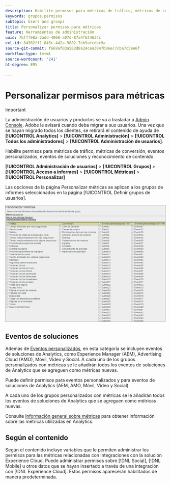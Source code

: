 ```yaml
---
description: Habilite permisos para métricas de tráfico, métricas de conversión, eventos personalizados, eventos de soluciones y reconocimiento de contenido.
keywords: grupos;permisos
subtopic: Users and groups
title: Personalizar permisos para métricas
feature: Herramientas de administración
uuid: 7bfff68a-2add-4068-a07d-87a4f624634c
exl-id: 84382ff1-845c-442a-9882-7eb9afcdec9a
source-git-commit: f669af03a502d8a24cea3047b96ec7cba7c59e6f
workflow-type: tm+mt
source-wordcount: '241'
ht-degree: 89%

---
```


# Personalizar permisos para métricas

>[!IMPORTANT]
>
>La administración de usuarios y productos se va a trasladar a [Admin Console](https://helpx.adobe.com/es/enterprise/using/admin-console.html). Adobe le avisará cuando deba migrar a sus usuarios. Una vez que se hayan migrado todos los clientes, se retirará el contenido de ayuda de **[!UICONTROL Analytics]** > **[!UICONTROL Administración]** > **[!UICONTROL Todos los administradores]** > **[!UICONTROL Administración de usuarios]**.

Habilite permisos para métricas de tráfico, métricas de conversión, eventos personalizados, eventos de soluciones y reconocimiento de contenido.

**[!UICONTROL Administración de usuarios]** > **[!UICONTROL Grupos]** > **[!UICONTROL Acceso a informes]** > **[!UICONTROL Métricas]** > **[!UICONTROL Personalizar]**

Las opciones de la página Personalizar métricas se aplican a los grupos de informes seleccionados en la página [!UICONTROL Definir grupos de usuarios].

![](assets/customize-metrics.png)

## Eventos de soluciones

Además de [Eventos personalizados](https://experienceleague.adobe.com/docs/analytics/implementation/vars/page-vars/events/event-serialization.html), en esta categoría se incluyen eventos de soluciones de Analytics, como Experience Manager (AEM), Advertising Cloud (AMO), Móvil, Vídeo y Social. A cada uno de los grupos personalizados con métricas se le añadirán todos los eventos de soluciones de Analytics que se agreguen como métricas nuevas.

Puede definir permisos para eventos personalizados y para eventos de soluciones de Analytics (AEM, AMO, Móvil, Vídeo y Social).

A cada uno de los grupos personalizados con métricas se le añadirán todos los eventos de soluciones de Analytics que se agreguen como métricas nuevas.

Consulte [Información general sobre métricas](/help/components/metrics/overview.md) para obtener información sobre las métricas utilizadas en Analytics.

## Según el contenido

Según el contenido incluye variables que le permiten administrar los permisos para las métricas relacionadas con integraciones con la solución Experience Cloud. Puede administrar permisos sobre [!DNL Social], [!DNL Mobile] u otros datos que se hayan insertado a través de una integración con [!DNL Experience Cloud]. Estos permisos aparecerán habilitados de manera predeterminada.
